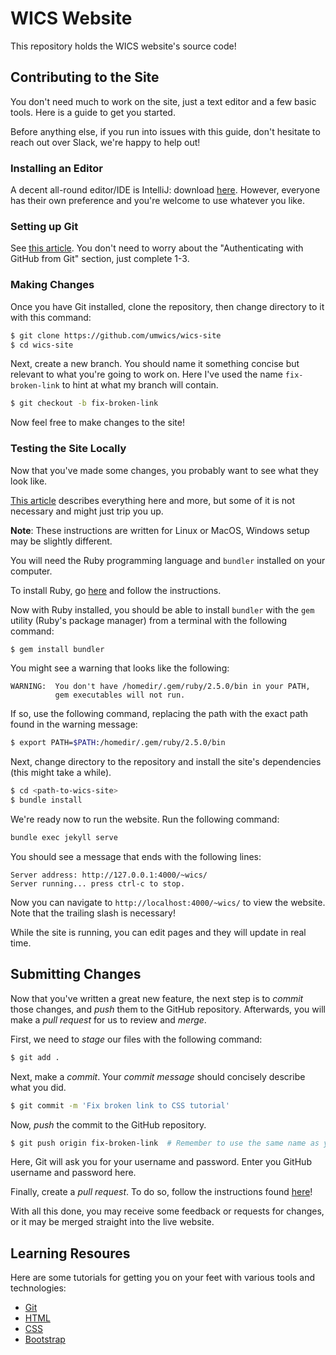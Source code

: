 # WICS Website

This repository holds the WICS website's source code!

## Contributing to the Site

You don't need much to work on the site, just a text editor and a few basic tools.
Here is a guide to get you started.

Before anything else, if you run into issues with this guide, don't hesitate to reach out over Slack, we're happy to help out!

### Installing an Editor

A decent all-round editor/IDE is IntelliJ: download [here](https://www.jetbrains.com/idea/download/).
However, everyone has their own preference and you're welcome to use whatever you like.

### Setting up Git

See [this article](https://help.github.com/articles/set-up-git/).
You don't need to worry about the "Authenticating with GitHub from Git" section, just complete 1-3.

### Making Changes

Once you have Git installed, clone the repository, then change directory to it with this command:

```sh
$ git clone https://github.com/umwics/wics-site
$ cd wics-site
```
Next, create a new branch.
You should name it something concise but relevant to what you're going to work on.
Here I've used the name `fix-broken-link` to hint at what my branch will contain.

```sh
$ git checkout -b fix-broken-link
```

Now feel free to make changes to the site!

### Testing the Site Locally

Now that you've made some changes, you probably want to see what they look like.

[This article](https://help.github.com/articles/setting-up-your-github-pages-site-locally-with-jekyll/) describes everything here and more, but some of it is not necessary and might just trip you up.

**Note**: These instructions are written for Linux or MacOS, Windows setup may be slightly different.

You will need the Ruby programming language and `bundler` installed on your computer.

To install Ruby, go [here](https://www.ruby-lang.org/en/downloads/) and follow the instructions.

Now with Ruby installed, you should be able to install `bundler` with the `gem` utility (Ruby's package manager) from a terminal with the following command:

```sh
$ gem install bundler
```

You might see a warning that looks like the following:
```
WARNING:  You don't have /homedir/.gem/ruby/2.5.0/bin in your PATH,
          gem executables will not run.
```

If so, use the following command, replacing the path with the exact path found in the warning message:

```sh
$ export PATH=$PATH:/homedir/.gem/ruby/2.5.0/bin
```

Next, change directory to the repository and install the site's dependencies (this might take a while).

```sh
$ cd <path-to-wics-site>
$ bundle install
```

We're ready now to run the website.
Run the following command:

```sh
bundle exec jekyll serve
```

You should see a message that ends with the following lines:

```
Server address: http://127.0.0.1:4000/~wics/
Server running... press ctrl-c to stop.
```

Now you can navigate to `http://localhost:4000/~wics/` to view the  website.
Note that the trailing slash is necessary!

While the site is running, you can edit pages and they will update in real time.

## Submitting Changes

Now that you've written a great new feature, the next step is to *commit* those changes, and *push* them to the GitHub repository.
Afterwards, you will make a *pull request* for us to review and *merge*.

First, we need to *stage* our files with the following command:

```sh
$ git add .
```

Next, make a *commit*.
Your *commit message* should concisely describe what you did.

```sh
$ git commit -m 'Fix broken link to CSS tutorial'
```

Now, *push* the commit to the GitHub repository.

```sh
$ git push origin fix-broken-link  # Remember to use the same name as your own branch!
```

Here, Git will ask you for your username and password.
Enter you GitHub username and password here.

Finally, create a *pull request*.
To do so, follow the instructions found [here](https://help.github.com/articles/creating-a-pull-request/)!

With all this done, you may receive some feedback or requests for changes, or it may be merged straight into the live website.

## Learning Resoures

Here are some tutorials for getting you on your feet with various tools and technologies:

* [Git](https://try.github.io/levels/1/challenges/1)
* [HTML](https://www.w3schools.com/html/html_intro.asp)
* [CSS](https://www.w3schools.com/css/css_intro.asp)
* [Bootstrap](https://www.w3schools.com/bootstrap/bootstrap_get_started.asp)
